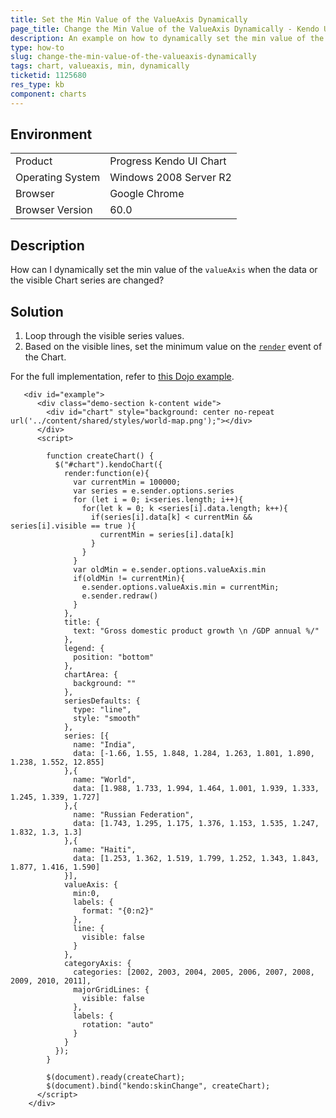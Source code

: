 ```yaml
---
title: Set the Min Value of the ValueAxis Dynamically
page_title: Change the Min Value of the ValueAxis Dynamically - Kendo UI Chart for jQuery
description: An example on how to dynamically set the min value of the valueAxis in the Kendo UI Chart.
type: how-to
slug: change-the-min-value-of-the-valueaxis-dynamically
tags: chart, valueaxis, min, dynamically
ticketid: 1125680
res_type: kb
component: charts
---
```


## Environment

<table>
 <tr>
  <td>Product</td>
  <td>Progress Kendo UI Chart</td>
 </tr>
 <tr>
  <td>Operating System</td>
  <td>Windows 2008 Server R2</td>
 </tr>
 <tr>
  <td>Browser</td>
  <td>Google Chrome</td>
 </tr>
 <tr>
  <td>Browser Version</td>
  <td>60.0</td>
 </tr>
</table>

## Description

How can I dynamically set the min value of the `valueAxis` when the data or the visible Chart series are changed?

## Solution

1. Loop through the visible series values.
1. Based on the visible lines, set the minimum value on the [`render`](https://docs.telerik.com/kendo-ui/api/javascript/dataviz/ui/chart/events/render) event of the Chart.  

For the full implementation, refer to [this Dojo example](https://dojo.telerik.com/ukITOJ/2).

```
   <div id="example">
      <div class="demo-section k-content wide">
        <div id="chart" style="background: center no-repeat url('../content/shared/styles/world-map.png');"></div>
      </div>
      <script>

        function createChart() {
          $("#chart").kendoChart({
            render:function(e){
              var currentMin = 100000;
              var series = e.sender.options.series
              for (let i = 0; i<series.length; i++){
                for(let k = 0; k <series[i].data.length; k++){
                  if(series[i].data[k] < currentMin && series[i].visible == true ){                    
                    currentMin = series[i].data[k]
                  }
                }                   
              }
              var oldMin = e.sender.options.valueAxis.min
              if(oldMin != currentMin){
                e.sender.options.valueAxis.min = currentMin;     
                e.sender.redraw()
              }
            },
            title: {
              text: "Gross domestic product growth \n /GDP annual %/"
            },
            legend: {
              position: "bottom"
            },
            chartArea: {
              background: ""
            },
            seriesDefaults: {
              type: "line",
              style: "smooth"
            },
            series: [{
              name: "India",
              data: [-1.66, 1.55, 1.848, 1.284, 1.263, 1.801, 1.890, 1.238, 1.552, 12.855]
            },{
              name: "World",
              data: [1.988, 1.733, 1.994, 1.464, 1.001, 1.939, 1.333, 1.245, 1.339, 1.727]
            },{
              name: "Russian Federation",
              data: [1.743, 1.295, 1.175, 1.376, 1.153, 1.535, 1.247, 1.832, 1.3, 1.3]
            },{
              name: "Haiti",
              data: [1.253, 1.362, 1.519, 1.799, 1.252, 1.343, 1.843, 1.877, 1.416, 1.590]
            }],
            valueAxis: {
              min:0,
              labels: {
                format: "{0:n2}"
              },
              line: {
                visible: false
              }
            },
            categoryAxis: {
              categories: [2002, 2003, 2004, 2005, 2006, 2007, 2008, 2009, 2010, 2011],
              majorGridLines: {
                visible: false
              },
              labels: {
                rotation: "auto"
              }
            }
          });
        }

        $(document).ready(createChart);
        $(document).bind("kendo:skinChange", createChart);
      </script>
    </div>
```
